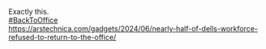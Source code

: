 Exactly this.  
[\#<span>BackToOffice</span>](https://social.lol/tags/BackToOffice)  
[<span class="invisible">https://</span><span class="ellipsis">arstechnica.com/gadgets/2024/0</span><span class="invisible">6/nearly-half-of-dells-workforce-refused-to-return-to-the-office/</span>](https://arstechnica.com/gadgets/2024/06/nearly-half-of-dells-workforce-refused-to-return-to-the-office/)